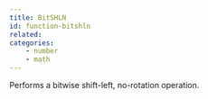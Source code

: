```yaml
---
title: BitSHLN
id: function-bitshln
related:
categories:
    - number
    - math
---
```


Performs a bitwise shift-left, no-rotation operation.